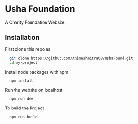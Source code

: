 # Usha Foundation

A Charity Foundation Website.

## Installation

First clone this repo as 

```bash
  git clone https://github.com/Animeshmitra08/UshaFound.git  
  cd my-project
```

Install node packages with npm

```bash
  npm install
```
Run the website on localhost

```bash
  npm run dev
```

To build the Project

```bash
  npm run build
```

